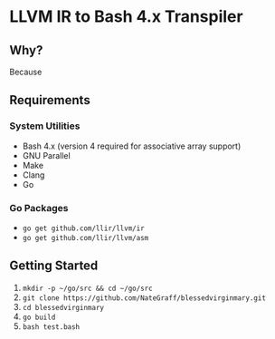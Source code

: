 # LLVM IR to Bash 4.x Transpiler

## Why?

Because

## Requirements

### System Utilities

- Bash 4.x (version 4 required for associative array support)
- GNU Parallel
- Make
- Clang
- Go

### Go Packages

- `go get github.com/llir/llvm/ir`
- `go get github.com/llir/llvm/asm`

## Getting Started

1. `mkdir -p ~/go/src && cd ~/go/src`
2. `git clone https://github.com/NateGraff/blessedvirginmary.git`
3. `cd blessedvirginmary`
4. `go build`
5. `bash test.bash`

